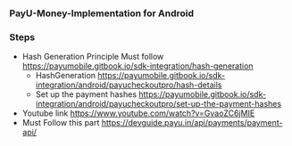
### PayU-Money-Implementation for Android

### Steps
- Hash Generation Principle Must follow https://payumobile.gitbook.io/sdk-integration/hash-generation
  - HashGeneration https://payumobile.gitbook.io/sdk-integration/android/payucheckoutpro/hash-details
  - Set up the payment hashes https://payumobile.gitbook.io/sdk-integration/android/payucheckoutpro/set-up-the-payment-hashes
- Youtube link https://www.youtube.com/watch?v=GvaoZC6jMIE
- Must Follow this part https://devguide.payu.in/api/payments/payment-api/

